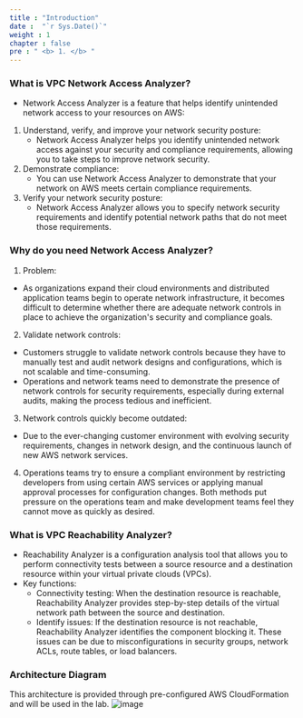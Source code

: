 ```yaml
---
title : "Introduction"
date :  "`r Sys.Date()`" 
weight : 1 
chapter : false
pre : " <b> 1. </b> "
---
```

### What is VPC Network Access Analyzer?
- Network Access Analyzer is a feature that helps identify unintended network access to your resources on AWS:
1. Understand, verify, and improve your network security posture:
   + Network Access Analyzer helps you identify unintended network access against your security and compliance requirements, allowing you to take steps to improve network security.
2. Demonstrate compliance:
   + You can use Network Access Analyzer to demonstrate that your network on AWS meets certain compliance requirements.
3. Verify your network security posture:
   + Network Access Analyzer allows you to specify network security requirements and identify potential network paths that do not meet those requirements.

### Why do you need Network Access Analyzer?
1. Problem:
- As organizations expand their cloud environments and distributed application teams begin to operate network infrastructure, it becomes difficult to determine whether there are adequate network controls in place to achieve the organization's security and compliance goals.
2. Validate network controls:
- Customers struggle to validate network controls because they have to manually test and audit network designs and configurations, which is not scalable and time-consuming.
- Operations and network teams need to demonstrate the presence of network controls for security requirements, especially during external audits, making the process tedious and inefficient.
3. Network controls quickly become outdated:
- Due to the ever-changing customer environment with evolving security requirements, changes in network design, and the continuous launch of new AWS network services.
4. Operations teams try to ensure a compliant environment by restricting developers from using certain AWS services or applying manual approval processes for configuration changes. Both methods put pressure on the operations team and make development teams feel they cannot move as quickly as desired.

### What is VPC Reachability Analyzer?
- Reachability Analyzer is a configuration analysis tool that allows you to perform connectivity tests between a source resource and a destination resource within your virtual private clouds (VPCs).
- Key functions:
  + Connectivity testing: When the destination resource is reachable, Reachability Analyzer provides step-by-step details of the virtual network path between the source and destination.
  + Identify issues: If the destination resource is not reachable, Reachability Analyzer identifies the component blocking it. These issues can be due to misconfigurations in security groups, network ACLs, route tables, or load balancers.

### Architecture Diagram
This architecture is provided through pre-configured AWS CloudFormation and will be used in the lab.
![image](/images/1/NetworkAccessAnalyzer.png)
